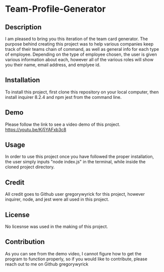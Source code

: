# Team-Profile-Generator

## Description

I am pleased to bring you this iteration of the team card generator. The purpose behind creating this project was to help various companies keep track of their teams chain of command, as well as general info for each type of employee. Depending on the type of employee chosen, the user is given various information about each, however all of the various roles will show you their name, email address, and emplyee id. 

## Installation

To install this project, first clone this repository on your local computer, then install inquirer 8.2.4  and npm jest from the command line.

## Demo

Please follow the link to see a video demo of this project.
https://youtu.be/Kj5YAFxb3c8

## Usage

In order to use this project once you have followed the proper installation, the user simply inputs "node index.js" in the terminal, while inside the cloned project directory.

## Credit

All credit goes to Github user gregorywyrick for this project, however inquirer, node, and jest were all used in this project.

## License

No licesnse was used in the making of this project.

## Contribution

As you can see from the demo video, I cannot figure how to get the program to function properly, so if you would like to contribute, please reach out to me on Github gregorywyrick
